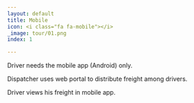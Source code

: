 ```yaml
---
layout: default
title: Mobile
icon: <i class="fa fa-mobile"></i>
_image: tour/01.png
index: 1

---
```


Driver needs the mobile app (Android) only.

Dispatcher uses web portal to distribute freight among drivers.

Driver views his freight in mobile app.
